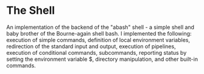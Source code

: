 # The Shell

An implementation of the backend of the "abash" shell - a simple shell and baby brother of the Bourne-again shell bash. I implemented the following: execution of simple commands, definition of local environment variables, redirection of the standard input and output, execution of pipelines, execution of conditional commands, subcommands, reporting status by setting the environment variable $, directory manipulation, and other built-in commands.
